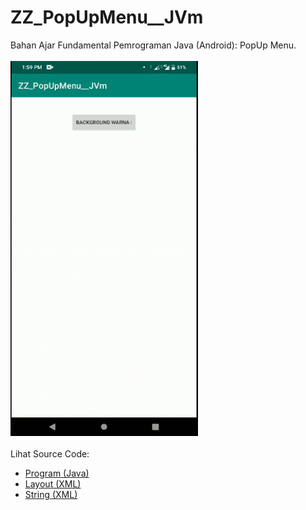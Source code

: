 # ZZ_PopUpMenu__JVm
Bahan Ajar Fundamental Pemrograman Java (Android): PopUp Menu.<br><br>
<img src="https://github.com/RizkyKhapidsyah/ZZ_PopUpMenu__JVm/blob/master/app/rslts/20200422_135930-1587538801212.gif" height=600px width=300px><br><br>
Lihat Source Code:<br>
- <a href="https://github.com/RizkyKhapidsyah/ZZ_PopUpMenu__JVm/blob/master/app/src/main/java/com/rk/pum/MainActivity.java">Program (Java)</a><br>
- <a href="https://github.com/RizkyKhapidsyah/ZZ_PopUpMenu__JVm/blob/master/app/src/main/res/layout/activity_main.xml">Layout (XML)</a><br>
- <a href="https://github.com/RizkyKhapidsyah/ZZ_PopUpMenu__JVm/blob/master/app/src/main/res/values/strings.xml">String (XML)</a>
